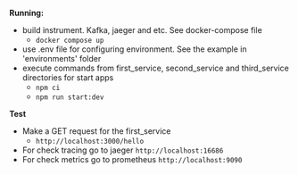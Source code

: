 **Running:**
- build instrument. Kafka, jaeger and etc. See docker-compose file
  - `docker compose up`
-  use .env file for configuring environment. See the example in 'environments' folder
- execute commands from first_service, second_service and third_service directories for start apps
  - `npm ci`
  - `npm run start:dev`

**Test**
- Make a GET request for the first_service
  - `http://localhost:3000/hello`
- For check tracing go to jaeger `http://localhost:16686`
- For check metrics go to prometheus `http://localhost:9090`


